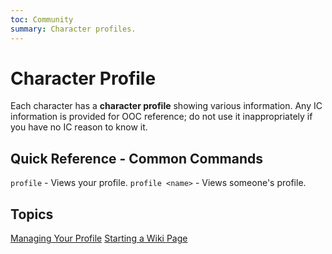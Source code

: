 ```yaml
---
toc: Community
summary: Character profiles.
---
```

# Character Profile

Each character has a **character profile** showing various information.  Any IC information is provided for OOC reference; do not use it inappropriately if you have no IC reason to know it.

## Quick Reference - Common Commands

`profile` - Views your profile.
`profile <name>` - Views someone's profile.

## Topics

[Managing Your Profile](/help/profile/manage)
[Starting a Wiki Page](/help/profile/wiki)